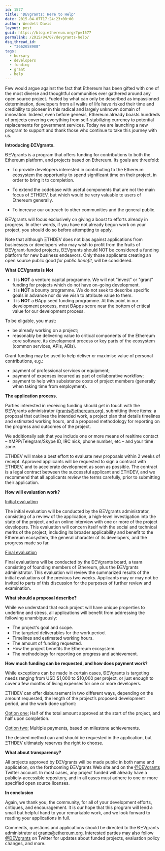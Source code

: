 ```yaml
---
id: 1577
title: 'DEVgrants: Here to Help'
date: 2015-04-07T17:24:23+00:00
author: Wendell Davis
layout: post
guid: https://blog.ethereum.org/?p=1577
permalink: /2015/04/07/devgrants-help/
dsq_thread_id:
  - "3662058988"
tags:
  - bursary
  - developers
  - funding
  - grant
  - help
---
```

Few would argue against the fact that Ethereum has been gifted with one of the most diverse and thoughtful communities ever gathered around any open source project. Fueled by what can only be described as impassioned determination, developers from all walks of life have risked their time and credibility to pioneer in this radical and largely unknown domain of innovation. Indeed, even before genesis, Ethereum already boasts hundreds of projects covering everything from self-stabilizing currency to potential replacements for government services. Today we are launching a new program to support and thank those who continue to take this journey with us.

<strong>Introducing ÐΞVgrants.</strong>

ÐΞVgrants is a program that offers funding for contributions to both the Ethereum platform, and projects based on Ethereum. Its goals are threefold:

- To provide developers interested in contributing to the Ethereum ecosystem the opportunity to spend significant time on their project, in order to bring it to completion.

- To extend the codebase with useful components that are not the main focus of ΞTHDEV, but which would be very valuable to users of Ethereum generally.

- To increase our outreach to other communities and the general public.

ÐΞVgrants will focus exclusively on giving a boost to efforts already in progress. In other words, if you have not already begun work on your project, you should do so before attempting to apply.

Note that although ΞTHDEV does not bias against applications from businesses or developers who may wish to profit from the fruits of ÐΞVgrant-funded projects, ÐΞVgrants should NOT be considered a funding platform for new business endeavors. Only those applicants creating an open source public good <em>for public benefit</em>, will be considered.

<strong>What ÐΞVgrants is Not</strong>
<ul>
	<li>It is <strong>NOT</strong> a venture capital programme. We will not "invest" or "grant" funding for projects which do not have on-going development.</li>
	<li>It is <strong>NOT</strong> a bounty programme. We do not seek to describe specific goals in advance nor do we wish to attribute value to them.</li>
	<li>It is <strong>NOT</strong> a ÐApp seed funding programme. At this point in our development process, most ÐApps score near the bottom of critical value for our development process.</li>
</ul>
To be eligable, you must:
<ul>
	<li>be already working on a project;</li>
	<li>reasonably be delivering value to critical components of the Ethereum core software, its development process or key parts of the ecosystem (common services, APIs, ABIs).</li>
</ul>
Grant funding may be used to help deliver or maximise value of personal contributions, e.g.:
<ul>
	<li>payment of professional services or equipment;</li>
	<li>payment of expenses incurred as part of collaborative workflow;</li>
	<li>payment to help with subsistence costs of project members (generally when taking time from employment).</li>
</ul>
<strong>The application process.</strong>

Parties interested in receiving funding should get in touch with the ÐΞVgrants administrator (<a href="mailto:grants@ethereum.org" target="_blank">grants@ethereum.org</a>), submitting three items: a proposal that outlines the intended work, a project plan that details timelines and estimated working hours, and a proposed methodology for reporting on the progress and outcomes of the project.

We additionally ask that you include one or more means of realtime contact – XMPP/Telegram/Skype ID, IRC nick, phone number, etc – and your time zone.

ΞTHDEV will make a best effort to evaluate new proposals within 2 weeks of receipt. Approved applicants will be requested to sign a contract with ΞTHDEV, and to accelerate development as soon as possible. The contract is a legal contract between the successful applicant and ΞTHDEV, and we recommend that all applicants review the terms carefully, prior to submitting their application.

<strong>How will evaluation work?</strong>

<span style="text-decoration: underline;">Initial evaluation</span>

The initial evaluation will be conducted by the ÐΞVgrants administrator, consisting of a review of the application, a high-level investigation into the state of the project, and an online interview with one or more of the project developers. This evaluation will concern itself with the social and technical merits of the project, including its broader applicability and benefit to the Ethereum ecosystem, the general character of its developers, and the progress made so far.

<span style="text-decoration: underline;">Final evaluation</span>

Final evaluations will be conducted by the ÐΞVgrants board, a team consisting of founding members of Ethereum, plus the ÐΞVgrants administrator. This evaluation will review the summarized results of the initial evaluations of the previous two weeks. Applicants may or may not be invited to parts of this discussion for the purposes of further review and examination.

<strong>What should a proposal describe?</strong>

While we understand that each project will have unique properties to underline and stress, all applications will benefit from addressing the following unambiguously:

- The project's goal and scope.
- The targeted deliverables for the work period.
- Timelines and estimated working hours.
- The amount of funding requested.
- How the project benefits the Ethereum ecosystem.
- The methodology for reporting on progress and achievement.

<strong>How much funding can be requested, and how does payment work?</strong>

While exceptions can be made in certain cases, ÐΞVgrants is targeting needs ranging from USD $1,000 to $10,000 per project, or just enough to cover a few months of living expenses for one or more developers.

ΞTHDEV can offer disbursement in two different ways, depending on the amount requested, the length of the project’s proposed development period, and the work done upfront:

<span style="text-decoration: underline;">Option one:</span>
Half of the total amount approved at the start of the project, and half upon completion.

<span style="text-decoration: underline;">Option two:</span>
Multiple payments, based on milestone achievements.

The desired method can and should be requested in the application, but ΞTHDEV ultimately reserves the right to choose.

<strong>What about transparency?</strong>

All projects approved by ÐΞVgrants will be made public in both name and application, on the forthcoming ÐΞVgrants Web site and on the <a href="https://twitter.com/devgrants">@DEVgrants</a> Twitter account. In most cases, any project funded will already have a publicly-accessible repository, and in all cases must adhere to one or more specified open source licenses.

<strong>In conclusion</strong>

Again, we thank you, the community, for all of your development efforts, critiques, and encouragement. It is our hope that this program will lend a small but helpful hand to your remarkable work, and we look forward to reading your applications in full.

Comments, questions and applications should be directed to the ÐΞVgrants administrator at <a href="mailto:grants@ethereum.org" target="_blank">grants@ethereum.org</a>. Interested parties may also follow <a href="https://twitter.com/devgrants">@DEVgrants</a> on Twitter for updates about funded projects, evaluation policy changes, and more.